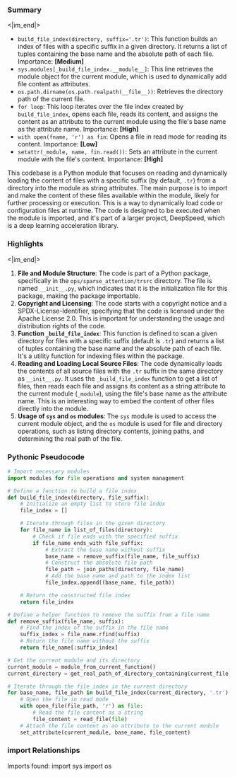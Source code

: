 

### Summary

<|im_end|>

* `build_file_index(directory, suffix='.tr')`: This function builds an index of files with a specific suffix in a given directory. It returns a list of tuples containing the base name and the absolute path of each file. Importance: **[Medium]**
* `sys.modules[_build_file_index.__module__]`: This line retrieves the module object for the current module, which is used to dynamically add file content as attributes.
* `os.path.dirname(os.path.realpath(__file__))`: Retrieves the directory path of the current file.
* `for loop`: This loop iterates over the file index created by `build_file_index`, opens each file, reads its content, and assigns the content as an attribute to the current module using the file's base name as the attribute name. Importance: **[High]**
* `with open(fname, 'r') as fin`: Opens a file in read mode for reading its content. Importance: **[Low]**
* `setattr(_module, name, fin.read())`: Sets an attribute in the current module with the file's content. Importance: **[High]**

This codebase is a Python module that focuses on reading and dynamically loading the content of files with a specific suffix (by default, `.tr`) from a directory into the module as string attributes. The main purpose is to import and make the content of these files available within the module, likely for further processing or execution. This is a way to dynamically load code or configuration files at runtime. The code is designed to be executed when the module is imported, and it's part of a larger project, DeepSpeed, which is a deep learning acceleration library.

### Highlights

<|im_end|>

1. **File and Module Structure**: The code is part of a Python package, specifically in the `ops/sparse_attention/trsrc` directory. The file is named `__init__.py`, which indicates that it is the initialization file for this package, making the package importable.
2. **Copyright and Licensing**: The code starts with a copyright notice and a SPDX-License-Identifier, specifying that the code is licensed under the Apache License 2.0. This is important for understanding the usage and distribution rights of the code.
3. **Function `_build_file_index`**: This function is defined to scan a given directory for files with a specific suffix (default is `.tr`) and returns a list of tuples containing the base name and the absolute path of each file. It's a utility function for indexing files within the package.
4. **Reading and Loading Local Source Files**: The code dynamically loads the contents of all source files with the `.tr` suffix in the same directory as `__init__.py`. It uses the `_build_file_index` function to get a list of files, then reads each file and assigns its content as a string attribute to the current module (`_module`), using the file's base name as the attribute name. This is an interesting way to embed the content of other files directly into the module.
5. **Usage of `sys` and `os` modules**: The `sys` module is used to access the current module object, and the `os` module is used for file and directory operations, such as listing directory contents, joining paths, and determining the real path of the file.

### Pythonic Pseudocode

```python
# Import necessary modules
import modules for file operations and system management

# Define a function to build a file index
def build_file_index(directory, file_suffix):
    # Initialize an empty list to store file index
    file_index = []

    # Iterate through files in the given directory
    for file_name in list_of_files(directory):
        # Check if file ends with the specified suffix
        if file_name ends_with file_suffix:
            # Extract the base name without suffix
            base_name = remove_suffix(file_name, file_suffix)
            # Construct the absolute file path
            file_path = join_paths(directory, file_name)
            # Add the base name and path to the index list
            file_index.append((base_name, file_path))

    # Return the constructed file index
    return file_index

# Define a helper function to remove the suffix from a file name
def remove_suffix(file_name, suffix):
    # Find the index of the suffix in the file name
    suffix_index = file_name.rfind(suffix)
    # Return the file name without the suffix
    return file_name[:suffix_index]

# Get the current module and its directory
current_module = module_from_current_function()
current_directory = get_real_path_of_directory_containing(current_file)

# Iterate through the file index in the current directory
for base_name, file_path in build_file_index(current_directory, '.tr'):
    # Open the file in read mode
    with open_file(file_path, 'r') as file:
        # Read the file content as a string
        file_content = read_file(file)
    # Attach the file content as an attribute to the current module
    set_attribute(current_module, base_name, file_content)
```


### import Relationships

Imports found:
import sys
import os
